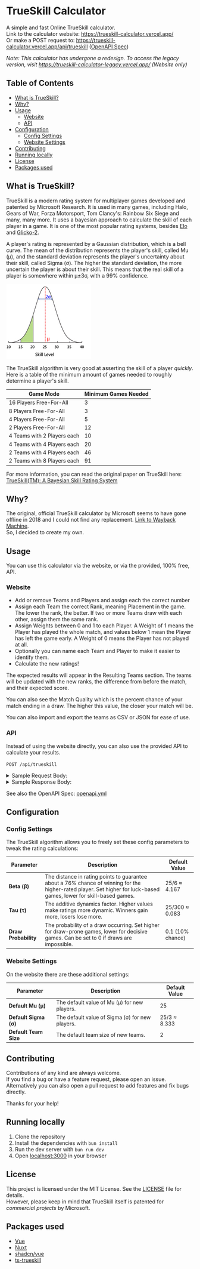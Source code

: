# TrueSkill Calculator

A simple and fast Online TrueSkill calculator.  
Link to the calculator website: https://trueskill-calculator.vercel.app/  
Or make a POST request to: https://trueskill-calculator.vercel.app/api/trueskill ([OpenAPI Spec](./openapi.yml))

_Note: This calculator has undergone a redesign. To access the legacy version, visit https://trueskill-calculator-legacy.vercel.app/ (Website only)_

## Table of Contents

- [What is TrueSkill?](#what-is-trueskill)
- [Why?](#why)
- [Usage](#usage)
    - [Website](#website)
    - [API](#api)
- [Configuration](#configuration)
    - [Config Settings](#config-settings)
    - [Website Settings](#website-settings)
- [Contributing](#contributing)
- [Running locally](#running-locally)
- [License](#license)
- [Packages used](#packages-used)

## What is TrueSkill?

TrueSkill is a modern rating system for multiplayer games developed and patented by Microsoft Research.
It is used in many games, including Halo, Gears of War, Forza Motorsport, Tom Clancy's: Rainbow Six
Siege and many, many more. It uses a bayesian approach to calculate the skill of each player in a
game. It is one of the most popular rating systems, besides [Elo](https://en.wikipedia.org/wiki/Elo_rating_system) and [Glicko-2](https://en.wikipedia.org/wiki/Glicko_rating_system).

A player's rating is represented by a Gaussian distribution, which is a bell curve. The mean of the
distribution represents the player's skill, called Mu (µ), and the standard deviation represents
the player's uncertainty about their skill, called Sigma (σ). The higher the standard deviation,
the more uncertain the player is about their skill. This means that the real skill of a player is
somewhere within μ±3σ, with a 99% confidence.

![](./public/trueskill-skilldia.jpg)

The TrueSkill algorithm is very good at asserting the skill of a player <i>quickly</i>. Here is
a table of the minimum amount of games needed to roughly determine a player's skill.

| Game Mode                   | Minimum Games Needed |
| --------------------------- | -------------------- |
| 16 Players Free-For-All     | 3                    |
| 8 Players Free-For-All      | 3                    |
| 4 Players Free-For-All      | 5                    |
| 2 Players Free-For-All      | 12                   |
| 4 Teams with 2 Players each | 10                   |
| 4 Teams with 4 Players each | 20                   |
| 2 Teams with 4 Players each | 46                   |
| 2 Teams with 8 Players each | 91                   |

For more information, you can read the original paper on TrueSkill here:  
[TrueSkill(TM): A Bayesian Skill Rating System](https://www.microsoft.com/en-us/research/wp-content/uploads/2007/01/NIPS2006_0688.pdf)

## Why?

The original, official TrueSkill calculator by Microsoft seems to have gone offline in 2018 and I could not find any replacement. [Link to Wayback Machine](https://web.archive.org/web/20230000000000*/http://boson.research.microsoft.com:80/trueskill/rankcalculator.aspx).  
So, I decided to create my own.

## Usage

You can use this calculator via the website, or via the provided, 100% free, API.

### Website

- Add or remove Teams and Players and assign each the correct number
- Assign each Team the correct Rank, meaning Placement in the game. The lower the rank, the better. If two or more Teams draw with each other, assign them the same rank.
- Assign Weights between 0 and 1 to each Player. A Weight of 1 means the Player has played the whole match, and values below 1 mean the Player has left the game early. A Weight of 0 means the Player has not played at all.
- Optionally you can name each Team and Player to make it easier to identify them.
- Calculate the new ratings!

The expected results will appear in the Resulting Teams section. The teams will be updated with the new ranks, the difference from before the match, and their expected score.

You can also see the Match Quality which is the percent chance of your match ending in a draw. The higher this value, the closer your match will be.

You can also import and export the teams as CSV or JSON for ease of use.

### API

Instead of using the website directly, you can also use the provided API to calculate your results.

`POST /api/trueskill`

<details>
<summary>Sample Request Body:</summary>

The config param is optional, the rest is required.  
You need at least 2 teams, and every team needs at least 1 player.

```json
{
    "config": {
        "beta": 4.166666666666667,
        "tau": 0.08333333333333333,
        "drawProbability": 0.1
    },
    "teams": [
        {
            "name": "Team Red",
            "rank": 1,
            "players": [
                {
                    "name": "Alice",
                    "rating": [25, 8.333],
                    "weight": 1
                },
                {
                    "name": "Bob",
                    "rating": [26.5, 8.1],
                    "weight": 1
                },
                {
                    "name": "Charlie",
                    "rating": [24.5, 8],
                    "weight": 1
                }
            ]
        },
        {
            "name": "Team Blue",
            "rank": 2,
            "players": [
                {
                    "name": "Dana",
                    "rating": [23, 8.5],
                    "weight": 1
                },
                {
                    "name": "Eli",
                    "rating": [22, 8.4],
                    "weight": 1
                },
                {
                    "name": "Frank",
                    "rating": [24, 8.3],
                    "weight": 1
                }
            ]
        },
        {
            "name": "Team Green",
            "rank": 3,
            "players": [
                {
                    "name": "Grace",
                    "rating": [20, 8.7],
                    "weight": 1
                },
                {
                    "name": "Hannah",
                    "rating": [21, 8.6],
                    "weight": 1
                },
                {
                    "name": "Ian",
                    "rating": [22, 8.5],
                    "weight": 1
                }
            ]
        }
    ]
}
```

</details>

<details>
<summary>Sample Response Body:</summary>

```json
{
    "teams": [
        {
            "name": "Team Red",
            "rank": 1,
            "players": [
                {
                    "name": "Alice",
                    "rating": [27.839367341244593, 7.876704169661205],
                    "weight": 1,
                    "ratingChanges": [2.839367341244593, -0.45629583033879495],
                    "suggestedRank": 4.209254832260978
                },
                {
                    "name": "Bob",
                    "rating": [29.18281911018984, 7.681630162349011],
                    "weight": 1,
                    "ratingChanges": [2.6828191101898398, -0.4183698376509888],
                    "suggestedRank": 6.137928623142805
                },
                {
                    "name": "Charlie",
                    "rating": [27.11699253438727, 7.597223761817734],
                    "weight": 1,
                    "ratingChanges": [2.6169925343872684, -0.40277623818226616],
                    "suggestedRank": 4.325321248934067
                }
            ],
            "expectedScore": 0.44046420086754107
        },
        {
            "name": "Team Blue",
            "rank": 2,
            "players": [
                {
                    "name": "Dana",
                    "rating": [23.01515213307437, 7.874194724875769],
                    "weight": 1,
                    "ratingChanges": [0.0151521330743698, -0.6258052751242307],
                    "suggestedRank": -0.6074320415529364
                },
                {
                    "name": "Eli",
                    "rating": [22.01479774354002, 7.796601180168476],
                    "weight": 1,
                    "ratingChanges": [
                        0.014797743540018615, -0.6033988198315248
                    ],
                    "suggestedRank": -1.3750057969654073
                },
                {
                    "name": "Frank",
                    "rating": [24.014447547964632, 7.718445900529321],
                    "weight": 1,
                    "ratingChanges": [
                        0.014447547964635987, -0.5815540994706794
                    ],
                    "suggestedRank": 0.8591098463766684
                }
            ],
            "expectedScore": 0.3273178872908227
        },
        {
            "name": "Team Green",
            "rank": 3,
            "players": [
                {
                    "name": "Grace",
                    "rating": [16.889175790765307, 8.197200555477988],
                    "weight": 1,
                    "ratingChanges": [-3.1108242092346927, -0.5027994445220116],
                    "suggestedRank": -7.702425875668656
                },
                {
                    "name": "Hannah",
                    "rating": [17.96027147265146, 8.114697089485928],
                    "weight": 1,
                    "ratingChanges": [-3.03972852734854, -0.48530291051407204],
                    "suggestedRank": -6.383819795806321
                },
                {
                    "name": "Ian",
                    "rating": [19.030545239140086, 8.031771289730967],
                    "weight": 1,
                    "ratingChanges": [-2.9694547608599144, -0.4682287102690328],
                    "suggestedRank": -5.064768630052814
                }
            ],
            "expectedScore": 0.23221791184163632
        }
    ],
    "matchQuality": 0.168544066695238
}
```

</details>

See also the OpenAPI Spec: [openapi.yml](./openapi.yml)

## Configuration

### Config Settings

The TrueSkill algorithm allows you to freely set these config parameters to tweak the rating calculations:

| Parameter            | Description                                                                                                                                                         | Default Value    |
| -------------------- | ------------------------------------------------------------------------------------------------------------------------------------------------------------------- | ---------------- |
| **Beta (β)**         | The distance in rating points to guarantee about a 76% chance of winning for the higher-rated player. Set higher for luck-based games, lower for skill-based games. | 25/6 ≈ 4.167     |
| **Tau (τ)**          | The additive dynamics factor. Higher values make ratings more dynamic. Winners gain more, losers lose more.                                                         | 25/300 ≈ 0.083   |
| **Draw Probability** | The probability of a draw occurring. Set higher for draw-prone games, lower for decisive games. Can be set to 0 if draws are impossible.                            | 0.1 (10% chance) |

### Website Settings

On the website there are these additional settings:

| Parameter             | Description                                     | Default Value |
| --------------------- | ----------------------------------------------- | ------------- |
| **Default Mu (μ)**    | The default value of Mu (μ) for new players.    | 25            |
| **Default Sigma (σ)** | The default value of Sigma (σ) for new players. | 25/3 ≈ 8.333  |
| **Default Team Size** | The default team size of new teams.             | 2             |

## Contributing

Contributions of any kind are always welcome.  
If you find a bug or have a feature request, please open an issue.  
Alternatively you can also open a pull request to add features and fix bugs directly.

Thanks for your help!

## Running locally

1. Clone the repository
2. Install the dependencies with `bun install`
3. Run the dev server with `bun run dev`
4. Open [localhost:3000](http://localhost:3000) in your browser

## License

This project is licensed under the MIT License. See the [LICENSE](LICENSE) file for details.  
However, please keep in mind that TrueSkill itself is patented for _commercial projects_ by Microsoft.

## Packages used

- [Vue](https://vuejs.org/)
- [Nuxt](https://vitejs.dev/)
- [shadcn/vue](https://www.shadcn-vue.com)
- [ts-trueskill](https://www.npmjs.com/package/ts-trueskill)

